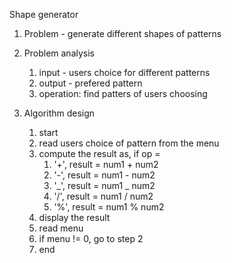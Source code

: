 Shape generator

1. Problem - generate different shapes of patterns

2. Problem analysis

   1. input - users choice for different patterns
   2. output - prefered pattern
   3. operation: find patters of users choosing 
   

3. Algorithm design

   1. start
   2. read users choice of pattern from the menu
   3. compute the result as, if op =
      1. '+', result = num1 + num2
      2. '-', result = num1 - num2
      3. '_', result = num1 _ num2
      4. '/', result = num1 / num2
      5. '%', result = num1 % num2
   4. display the result
   5. read menu
   6. if menu != 0, go to step 2
   7. end
